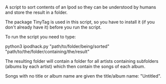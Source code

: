 A script to sort contents of an Ipod so they can be understood by humans and store the result in a folder.

The package TinyTag is used in this script, so you have to install it (if you don't already have it) before you run the script.

To run the script you need to type:

python3 ipodhack.py "path/to/folder/being/sorted" "path/to/the/folder/containing/the/result"

The resulting folder will contain a folder for all artists containing subfolders (albums by each artist) which then contain the songs of each album.

Songs with no title or album name are given the title/album name: "Untitled".
